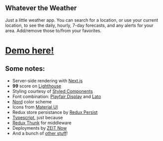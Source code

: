 ## Whatever the Weather

Just a little weather app. You can search for a location, or use your current location, to see the daily, hourly, 7-day forecasts, and any alerts for your area. Add/remove those to/from your favorites.

# [Demo here!](https://whatever-the-weather.now.sh/)

## Some notes:

- Server-side rendering with [Next.js](https://nextjs.org/)
- **99** score on [Lighthouse](https://developers.google.com/speed/pagespeed/insights/?url=https%3A%2F%2Fwhatever-the-weather.now.sh%2F&tab=desktop)
- Styling courtesy of [Styled Components](https://styled-components.com/)
- Font combination: [Playfair Display](https://fonts.google.com/specimen/Playfair+Display) and [Lato](https://fonts.google.com/specimen/Lato)
- [Nord](https://www.nordtheme.com/) color scheme
- Icons from [Material UI](https://material-ui.com/components/material-icons/)
- Redux store persistance by [Redux Persist](https://github.com/rt2zz/redux-persist)
- [Typescript](https://www.typescriptlang.org/), just because
- [Redux Thunk](https://github.com/reduxjs/redux-thunk) for middleware
- Deployments by [ZEIT Now](https://zeit.co/docs)
- And a bunch of [other stuff](https://github.com/derekmisler/weather/blob/master/package.json#L20)!

